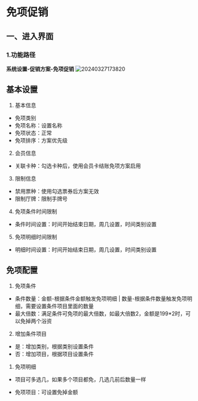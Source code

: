 # 免项促销

## 一、进入界面
### 1.功能路径
**系统设置-促销方案-免项促销**
![20240327173820](https://wiki-cdsoft.oss-cn-hangzhou.aliyuncs.com/20240327173820.png)


## 基本设置



1. 基本信息

* 免项类别
* 免项名称：设置名称
* 免项状态：正常
* 免项排序：方案优先级

2. 会员信息

* 关联卡种：勾选卡种后，使用会员卡结账免项方案启用

3. 限制信息

* 禁用票种：使用勾选票券后方案无效
* 限制厅牌：限制手牌号

4. 免项条件时间限制

* 条件时间设置：时间开始结束日期，周几设置，时间类别设置

5. 免项明细时间限制

* 明细时间设置：时间开始结束日期，周几设置，时间类别设置




## 免项配置



1. 免项条件

* 条件数量：金额-根据条件金额触发免项明细 | 数量-根据条件数量触发免项明细，需要设置条件项目里面的数量
* 最大倍数：满足条件可免项的最大倍数，如最大倍数2，金额是199*2时，可以免掉两个浴资

2. 增加条件项目


* 是：增加类别，根据类别设置条件
* 否：增加项目，根据项目设置条件

1. 免项明细

* 项目可多选几，如果多个项目都免，几选几前后数量一样

* 免项项目：可设置免掉金额
